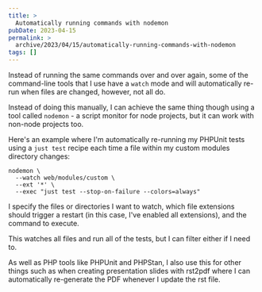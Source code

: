 ```yaml
---
title: >
  Automatically running commands with nodemon
pubDate: 2023-04-15
permalink: >
  archive/2023/04/15/automatically-running-commands-with-nodemon
tags: []
---
```


Instead of running the same commands over and over again, some of the command-line tools that I use have a `watch` mode and will automatically re-run when files are changed, however, not all do.

Instead of doing this manually, I can achieve the same thing though using a tool called `nodemon` - a script monitor for node projects, but it can work with non-node projects too.

Here's an example where I'm automatically re-running my PHPUnit tests using a `just test` recipe each time a file within my custom modules directory changes:

```plain
nodemon \
  --watch web/modules/custom \
  --ext '*' \
  --exec "just test --stop-on-failure --colors=always"
```

I specify the files or directories I want to watch, which file extensions should trigger a restart (in this case, I've enabled all extensions), and the command to execute.

This watches all files and run all of the tests, but I can filter either if I need to.

As well as PHP tools like PHPUnit and PHPStan, I also use this for other things such as when creating presentation slides with rst2pdf where I can automatically re-generate the PDF whenever I update the rst file.
